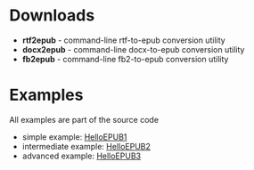# Downloads #

  * **rtf2epub** - command-line rtf-to-epub conversion utility
  * **docx2epub** - command-line docx-to-epub conversion utility
  * **fb2epub** - command-line fb2-to-epub conversion utility

# Examples #

All examples are part of the source code

  * simple example: [HelloEPUB1](HelloEPUB1.md)
  * intermediate example: [HelloEPUB2](HelloEPUB2.md)
  * advanced example: [HelloEPUB3](HelloEPUB3.md)